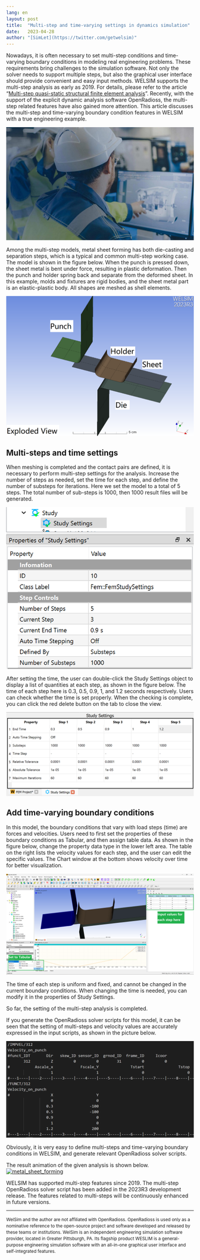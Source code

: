 ```yaml
---
lang: en
layout: post
title:  "Multi-step and time-varying settings in dynamics simulation"
date:   2023-04-28
author: "[SimLet](https://twitter.com/getwelsim)"
---
```


Nowadays, it is often necessary to set multi-step conditions and time-varying boundary conditions in modeling real engineering problems. These requirements bring challenges to the simulation software. Not only the solver needs to support multiple steps, but also the graphical user interface should provide convenient and easy input methods. WELSIM supports the multi-step analysis as early as 2019. For details, please refer to the article “[Multi-step quasi-static structural finite element analysis](https://welsim.com/2019/07/17/multi-step-quasi-static-structural-finite-element-analysis.html)”. Recently, with the support of the explicit dynamic analysis software OpenRadioss, the multi-step related features have also gained more attention. This article discusses the multi-step and time-varying boundary condition features in WELSIM with a true engineering example.
<p align="center">
  <img src="\assets\blog\20230428\engineers_with_computer.jpg" alt="engineers_with_computer" />
</p>


Among the multi-step models, metal sheet forming has both die-casting and separation steps, which is a typical and common multi-step working case. The model is shown in the figure below. When the punch is pressed down, the sheet metal is bent under force, resulting in plastic deformation. Then the punch and holder spring back and separate from the deformed sheet. In this example, molds and fixtures are rigid bodies, and the sheet metal part is an elastic-plastic body. All shapes are meshed as shell elements.
<p align="center">
  <img src="\assets\blog\20230428\welsim_spring_back_exploded_view.png" alt="welsim_spring_back_exploded_view" />
</p>


## Multi-steps and time settings
When meshing is completed and the contact pairs are defined, it is necessary to perform multi-step settings for the analysis. Increase the number of steps as needed, set the time for each step, and define the number of substeps for iterations. Here we set the model to a total of 5 steps. The total number of sub-steps is 1000, then 1000 result files will be generated.
<p align="center">
  <img src="\assets\blog\20230428\welsim_multistep_study_settings.png" alt="welsim_multistep_study_settings" />
</p>

After setting the time, the user can double-click the Study Settings object to display a list of quantities at each step, as shown in the figure below. The time of each step here is 0.3, 0.5, 0.9, 1, and 1.2 seconds respectively. Users can check whether the time is set properly. When the checking is complete, you can click the red delete button on the tab to close the view.
<p align="center">
  <img src="\assets\blog\20230428\welsim_multistep_study_settings_spreadsheet.png" alt="welsim_multistep_study_settings_spreadsheet" />
</p>



## Add time-varying boundary conditions
In this model, the boundary conditions that vary with load steps (time) are forces and velocities. Users need to first set the properties of these boundary conditions as Tabular, and then assign table data. As shown in the figure below, change the property data type in the lower left area. The table on the right lists the velocity values for each step, and the user can edit the specific values. The Chart window at the bottom shows velocity over time for better visualization.
<p align="center">
  <img src="\assets\blog\20230428\welsim_multistep_bc_tabular_notes.png" alt="welsim_multistep_bc_tabular_notes" />
</p>


The time of each step is uniform and fixed, and cannot be changed in the current boundary conditions. When changing the time is needed, you can modify it in the properties of Study Settings.

So far, the setting of the multi-step analysis is completed.

If you generate the OpenRadioss solver scripts for this model, it can be seen that the setting of multi-steps and velocity values are accurately expressed in the input scripts, as shown in the picture below.
<p align="center">
  <img src="\assets\blog\20230428\welsim_multistep_bc_openradioss.png" alt="welsim_multistep_bc_openradioss" />
</p>


Obviously, it is very easy to define multi-steps and time-varying boundary conditions in WELSIM, and generate relevant OpenRadioss solver scripts.

The result animation of the given analysis is shown below.
[![metal_sheet_forming](https://img.youtube.com/vi/MyIbjrKB6is/0.jpg)](https://youtu.be/MyIbjrKB6is)

WELSIM has supported multi-step features since 2019. The multi-step OpenRadioss solver script has been added in the 2023R3 development release. The features related to multi-steps will be continuously enhanced in future versions.

---

<small>
WelSim and the author are not affiliated with OpenRadioss. OpenRadioss is used only as a nominative reference to the open-source project and software developed and released by these teams or institutions.
</small>

<small>
WelSim is an independent engineering simulation software provider, located in Greater Pittsburgh, PA. Its flagship product WESLIM is a general-purpose engineering simulation software with an all-in-one graphical user interface and self-integrated features.
</small>

